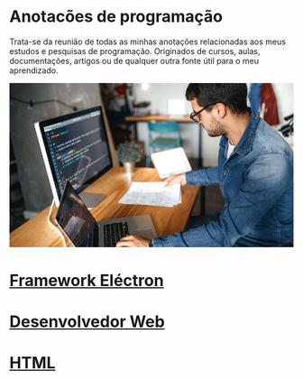 # Anotacões de programação
Trata-se da reunião de todas as minhas anotações relacionadas aos meus estudos e pesquisas de programação. Originados de cursos, aulas, documentações, artigos ou de qualquer outra fonte útil para o meu aprendizado.

<img src="./img/estudos.jpeg">

<a href="https://github.com/Marcos-Vitor123/Anotacoes-de-programacao/blob/b2943fba36a4404bb2d2c65dc669d8b0c1f5c829/electron.md"><h1>Framework Eléctron</h1></a>

<a href="https://github.com/Marcos-Vitor123/Anotacoes-de-programacao/blob/main/desenvolvedor-web.md"><h1>Desenvolvedor Web</h1></a>

<a href="https://github.com/Marcos-Vitor123/Anotacoes-de-programacao/blob/main/html.md"><h1>HTML</h1></a>

